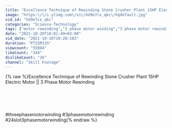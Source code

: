 ```yaml
---
title: "Excellence Technique of Rewinding Stone Crusher Plant 15HP Electric Motor || 3 Phase Motor Rewinding"
image: "https:\/\/i.ytimg.com\/vi\/hd9e7cx_qkc\/hqdefault.jpg"
vid_id: "hd9e7cx_qkc"
categories: "Science-Technology"
tags: ["motor rewinding","3 phase motor winding","3 phase motor rewinding"]
date: "2021-10-20T18:01:49+03:00"
vid_date: "2021-10-16T10:20:10Z"
duration: "PT25M13S"
viewcount: "55084"
likeCount: "344"
dislikeCount: "26"
channel: "Skill Footage"
---
```

{% raw %}Excellence Technique of Rewinding Stone Crusher Plant 15HP Electric Motor || 3 Phase Motor Rewinding<br /><br /><br /><br /><br /><br />#threephasemotorwinding #3phasemotorrewinding  #24slot3phasemotorwinding{% endraw %}
